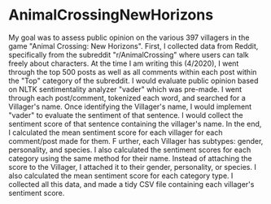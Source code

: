 # AnimalCrossingNewHorizons
My goal was to assess public opinion on the various 397 villagers in the game "Animal Crossing: New Horizons". 
First, I collected data from Reddit, specifically from the subreddit "r/AnimalCrossing" where users can talk freely about characters. 
At the time I am writing this (4/2020), I went through the top 500 posts as well as all comments within each post within the "Top" category of the subreddit.
I would evaluate public opinion based on NLTK sentimentality analyzer "vader" which was pre-made. 
I went through each post/comment, tokenized each word, and searched for a Villager's name. 
Once identifying the Villager's name, I would implement "vader" to evaluate the sentiment of that sentence. 
I would collect the sentiment score of that sentence containing the villager's name.
In the end, I calculated the mean sentiment score for each villager for each comment/post made for them. F
urther, each Villager has subtypes: gender, personality, and species. 
I also calculated the sentiment scores for each category using the same method for their name. 
Instead of attaching the score to the Villager, I attached it to their gender, personality, or species. 
I also calculated the mean sentiment score for each category type. 
I collected all this data, and made a tidy CSV file containing each villager's sentiment score. 
